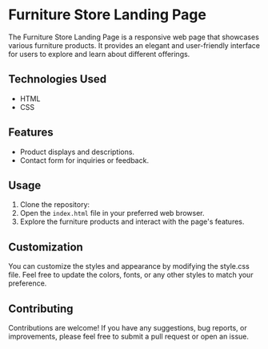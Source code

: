 # Furniture Store Landing Page

The Furniture Store Landing Page is a responsive web page that showcases various furniture products. It provides an elegant and user-friendly interface for users to explore and learn about different offerings.

## Technologies Used

- HTML
- CSS

## Features

- Product displays and descriptions.
- Contact form for inquiries or feedback.

## Usage

1. Clone the repository:
2. Open the `index.html` file in your preferred web browser.
3. Explore the furniture products and interact with the page's features.

## Customization

You can customize the styles and appearance by modifying the style.css file. Feel free to update the colors, fonts, or any other styles to match your preference.

## Contributing

Contributions are welcome! If you have any suggestions, bug reports, or improvements, please feel free to submit a pull request or open an issue.



